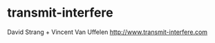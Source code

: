 transmit-interfere
==================
David Strang + Vincent Van Uffelen
http://www.transmit-interfere.com
